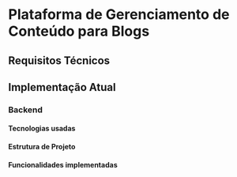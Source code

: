 # Plataforma de Gerenciamento de Conteúdo para Blogs

## Requisitos Técnicos

## Implementação Atual

### Backend
#### Tecnologias usadas

#### Estrutura de Projeto

#### Funcionalidades implementadas
